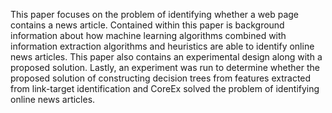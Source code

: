 
This paper focuses on the problem of identifying whether a web page contains a news article. Contained within this paper is background information about how machine learning algorithms combined with information extraction algorithms and heuristics are able to identify online news articles. This paper also contains an experimental design along with a proposed solution. Lastly, an experiment was run to determine whether the proposed solution of constructing decision trees from features extracted from link-target identification and CoreEx solved the problem of identifying online news articles.
